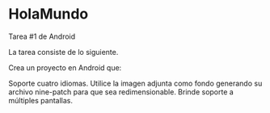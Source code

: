 # HolaMundo
Tarea #1 de Android

La tarea consiste de lo siguiente.

Crea un proyecto en Android que:

Soporte cuatro idiomas.
Utilice la imagen adjunta como fondo generando su archivo nine-patch para que sea redimensionable.
Brinde soporte a múltiples pantallas.

